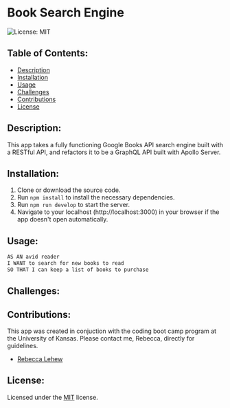 # Book Search Engine
![License: MIT](https://img.shields.io/badge/License-MIT-yellow.svg)

## Table of Contents:
- [Description](#description)
- [Installation](#installation)
- [Usage](#usage)
- [Challenges](#challenges)
- [Contributions](#contributions)
- [License](#license)

## Description:
This app takes a fully functioning Google Books API search engine built with a RESTful API, and refactors it to be a GraphQL API built with Apollo Server.

## Installation:
1. Clone or download the source code.
2. Run `npm install` to install the necessary dependencies.
3. Run `npm run develop` to start the server.
4. Navigate to your localhost (http://localhost:3000) in your browser if the app doesn't open automatically.

## Usage:
```md
AS AN avid reader
I WANT to search for new books to read
SO THAT I can keep a list of books to purchase
```

## Challenges:

## Contributions:
This app was created in conjuction with the coding boot camp program at the University of Kansas. Please contact me, Rebecca, directly for guidelines.
- [Rebecca Lehew](https://github.com/rebeccalehew)

## License:
Licensed under the [MIT](https://opensource.org/licenses/MIT) license.